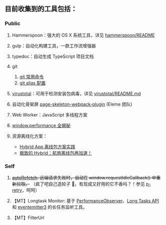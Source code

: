 ## 目前收集到的工具包括：

### Public

1. Hammerspoon：强大的 OS X 系统工具，详见 [hammerspoon/README](./hammerspoon/README.md)

2. gulp：自动化构建工具，一款工作流增强器
   
3. typedoc：自动生成 TypeScript 项目文档

4. git
   1. [git 常用命令](https://github.com/EmilyQiRabbit/amazing-system-utils/blob/master/git-monkey/git.md)
   2. [git alias 配置](https://github.com/EmilyQiRabbit/amazing-system-utils/blob/master/git-monkey/git-alias.md)

5. [virustotal](https://developers.virustotal.com/v3.0/)：可用于检测安装包病毒，详见 [virustotal/README.md](./virustotal/README.md)

6. 自动化骨架屏 [page-skeleton-webpack-plugin](https://github.com/ElemeFE/page-skeleton-webpack-plugin) (Eleme 团队)

7. Web Worker：JavaScript 多线程方案

8. [window.performance 全揭秘](https://www.cnblogs.com/tugenhua0707/p/10982332.html)

9. 资源离线化方案：
   * [Hybrid App 离线包方案实践](https://juejin.cn/post/6844904031773523976)
   * [极致的 Hybrid：航旅离线包再加速！](https://www.open-open.com/news/view/1cee25c)

### Self

1. ~~[autoRefetch](https://github.com/EmilyQiRabbit/amazing-system-utils/blob/master/autoRefetch/autoRefetch.ts): 远端请求失败时，自动在 window.requestIdleCallback() 中重新拉取。~~ （疯了吧自己造轮子 🤪，有现成又好用的它不香吗？！参见 [p-retry](https://github.com/sindresorhus/p-retry)，呵呵）

2. 【MT】Longtask Monitor: 基于 [PerformanceObserver](https://developer.mozilla.org/en-US/docs/Web/API/PerformanceObserver)、[Long Tasks API](https://developer.mozilla.org/en-US/docs/Web/API/Long_Tasks_API) 和 [eventemitter3](https://github.com/primus/eventemitter3) 的长任务监听工具。

3. 【MT】FilterUrl
